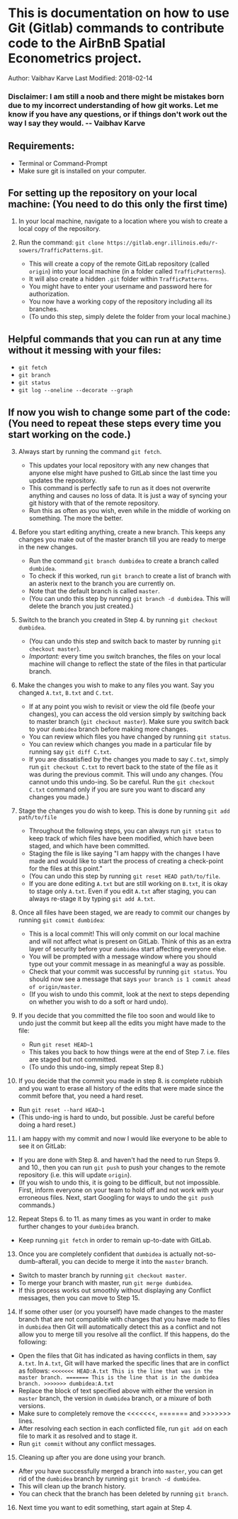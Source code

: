 # This is documentation on how to use Git (Gitlab) commands to contribute code to the AirBnB Spatial Econometrics project.
Author: Vaibhav Karve
Last Modified: 2018-02-14

### Disclaimer: I am still a noob and there might be mistakes born due to my incorrect understanding of how git works. Let me know if you have any questions, or if things don't work out the way I say they would. -- Vaibhav Karve


## Requirements:
   - Terminal or Command-Prompt
   - Make sure git is installed on your computer.


## For setting up the repository on your local machine: (You need to do this only the first time)

1. In your local machine, navigate to a location where you wish to create a local copy of the repository.

2. Run the command: `git clone https://gitlab.engr.illinois.edu/r-sowers/TrafficPatterns.git`.
   - This will create a copy of the remote GitLab repository (called `origin`) into your local machine (in a folder called `TrafficPatterns`).
   - It will also create a hidden `.git` folder within `TrafficPatterns`.
   - You might have to enter your username and password here for authorization.
   - You now have a working copy of the repository including all its branches.
   - (To undo this step, simply delete the folder from your local machine.)


## Helpful commands that you can run at any time without it messing with your files:
   - `git fetch`
   - `git branch`
   - `git status` 
   - `git log --oneline --decorate --graph`


## If now you wish to change some part of the code: (You need to repeat these steps every time you start working on the code.)

3. Always start by running the command `git fetch`.
   - This updates your local repository with any new changes that anyone else might have pushed to GitLab since the last time you updates the repository.
   - This command is perfectly safe to run as it does not overwrite anything and causes no loss of data. It is just a way of syncing your git history with that of the remote repository.
   - Run this as often as you wish, even while in the middle of working on something. The more the better.

4. Before you start editing anything, create a new branch. This keeps any changes you make out of the master branch till you are ready to merge in the new changes.
   - Run the command `git branch dumbidea` to create a branch called `dumbidea`.
   - To check if this worked, run `git branch` to create a list of branch with an asterix next to the branch you are currently on.
   - Note that the default branch is called `master`.
   - (You can undo this step by running `git branch -d dumbidea`. This will delete the branch you just created.)
   
5. Switch to the branch you created in Step 4. by running `git checkout dumbidea`.
   - (You can undo this step and switch back to master by running `git checkout master`).
   - *Important:* every time you switch branches, the files on your local machine will change to reflect the state of the files in that particular branch.

6. Make the changes you wish to make to any files you want. Say you changed `A.txt`, `B.txt` and `C.txt`.
   - If at any point you wish to revisit or view the old file (beofe your changes), you can access the old version simply by switching back to master branch (`git checkout master`). Make sure you switch back to your `dumbidea` branch before making more changes.
   - You can review which files you have changed by running `git status`.
   - You can review which changes you made in a particular file by running say `git diff C.txt`.
   - If you are dissatisfied by the changes you made to say `C.txt`, simply run `git checkout C.txt` to revert back to the state of the file as it was during the previous commit. This will undo any changes. (You cannot undo this undo-ing. So be careful. Run the `git checkout C.txt` command only if you are sure you want to discard any changes you made.)

7. Stage the changes you do wish to keep. This is done by running `git add path/to/file`
   - Throughout the following steps, you can always run `git status` to keep track of which files have been modified, which have been staged, and which have been committed.
   - Staging the file is like saying "I am happy with the changes I have made and would like to start the process of creating a check-point for the files at this point."
   - (You can undo this step by running `git reset HEAD path/to/file`.
   - If you are done editing `A.txt` but are still working on `B.txt`, it is okay to stage only `A.txt`. Even if you edit `A.txt` after staging, you can always re-stage it by typing `git add A.txt`.

8. Once all files have been staged, we are ready to commit our changes by running `git commit dumbidea`:
   - This is a local commit! This will only commit on our local machine and will not affect what is present on GitLab. Think of this as an extra layer of security before your `dumbidea` start affecting everyone else.
   - You will be prompted with a message window where you should type out your commit message in as meaningful a way as possible.
   - Check that your commit was successful by running `git status`. You should now see a message that says `your branch is 1 commit ahead of origin/master`.
   - (If you wish to undo this commit, look at the next to steps depending on whether you wish to do a soft or hard undo).
   
9. If you decide that you committed the file too soon and would like to undo just the commit but keep all the edits you might have made to the file:
   - Run `git reset HEAD~1`
   - This takes you back to how things were at the end of Step 7. i.e. files are staged but not committed.
   - (To undo this undo-ing, simply repeat Step 8.)
   
10. If you decide that the commit you made in step 8. is complete rubbish and you want to erase all history of the edits that were made since the commit before that, you need a hard reset.
   - Run `git reset --hard HEAD~1`
   - (This undo-ing is hard to undo, but possible. Just be careful before doing a hard reset.)

11. I am happy with my commit and now I would like everyone to be able to see it on GitLab:
   - If you are done with Step 8. and haven't had the need to run Steps 9. and 10., then you can run `git push` to push your changes to the remote repository (i.e. this will update `origin`).
   - (If you wish to undo this, it is going to be difficult, but not impossible. First, inform everyone on your team to hold off and not work with your erroneous files. Next, start Googling for ways to undo the `git push` commands.)

12. Repeat Steps 6. to 11. as many times as you want in order to make further changes to your `dumbidea` branch.
   - Keep running `git fetch` in order to remain up-to-date with GitLab.

13. Once you are completely confident that `dumbidea` is actually not-so-dumb-afterall, you can decide to merge it into the `master` branch.
   - Switch to master branch by running `git checkout master`.
   - To merge your branch with master, run `git merge dumbidea`.
   - If this process works out smoothly without displaying any Conflict messages, then you can move to Step 15.
   
14. If some other user (or you yourself) have made changes to the master branch that are not compatible with changes that you have made to files in `dumbidea` then Git will automatically detect this as a conflict and not allow you to merge till you resolve all the conflict. If this happens, do the following:
   - Open the files that Git has indicated as having conflicts in them, say `A.txt`. In `A.txt`, Git will have marked the specific lines that are in conflict as follows:
    ```
    <<<<<<< HEAD:A.txt
    This is the line that was in the master branch.
    =======
    This is the line that is in the dumbidea branch.
    >>>>>>> dumbidea:A.txt
    ```
   - Replace the block of text specified above with either the version in `master` branch, the version in `dumbidea` branch, or a mixure of both versions.
   - Make sure to completely remove the <<<<<<<, ======= and >>>>>>> lines.
   - After resolving each section in each conflicted file, run `git add` on each file to mark it as resolved and to stage it.
   - Run `git commit` without any conflict messages.

15. Cleaning up after you are done using your branch.
   - After you have successfully merged a branch into `master`, you can get rid of the `dumbidea` branch by running `git branch -d dumbidea`.
   - This will clean up the branch history.
   - You can check that the branch has been deleted by running `git branch`.

16. Next time you want to edit something, start again at Step 4.
